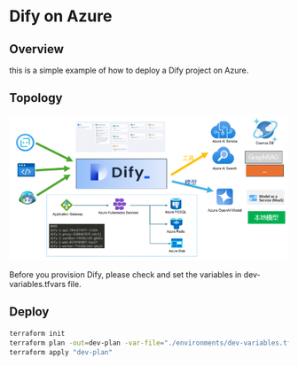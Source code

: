 # Dify on Azure
## Overview
this is a simple example of how to deploy a Dify project on Azure.
## Topology
![Topology](./images/image.png)

Before you provision Dify, please check and set the variables in dev-variables.tfvars file.

## Deploy
```bash
terraform init
terraform plan -out=dev-plan -var-file="./environments/dev-variables.tfvars"
terraform apply "dev-plan"
```